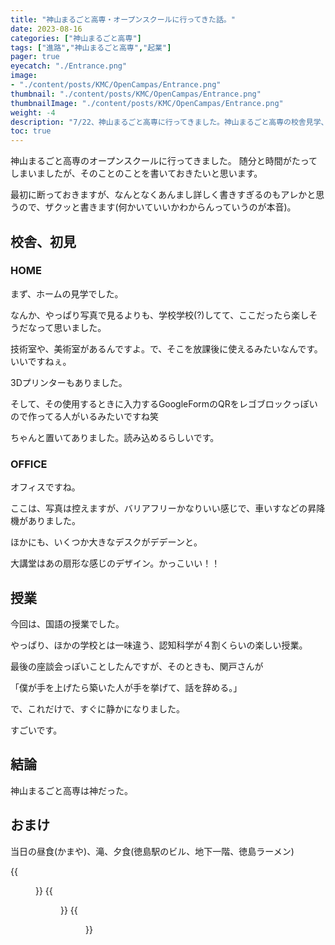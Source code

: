 ```yaml
---
title: "神山まるごと高専・オープンスクールに行ってきた話。"
date: 2023-08-16
categories: ["神山まるごと高専"]
tags: ["進路","神山まるごと高専","起業"]
pager: true
eyecatch: "./Entrance.png"
image: 
- "./content/posts/KMC/OpenCampas/Entrance.png"
thumbnail: "./content/posts/KMC/OpenCampas/Entrance.png"
thumbnailImage: "./content/posts/KMC/OpenCampas/Entrance.png"
weight: -4
description: "7/22、神山まるごと高専に行ってきました。神山まるごと高専の校舎見学、素晴らしかったです！"
toc: true
---
```

神山まるごと高専のオープンスクールに行ってきました。
随分と時間がたってしまいましたが、そのことのことを書いておきたいと思います。

最初に断っておきますが、なんとなくあんまし詳しく書きすぎるのもアレかと思うので、ザクッと書きます(何かいていいかわからんっていうのが本音)。

## 校舎、初見
### HOME
まず、ホームの見学でした。

なんか、やっぱり写真で見るよりも、学校学校(?)してて、ここだったら楽しそうだなって思いました。

技術室や、美術室があるんですよ。で、そこを放課後に使えるみたいなんです。いいですねぇ。

3Dプリンターもありました。

そして、その使用するときに入力するGoogleFormのQRをレゴブロックっぽいので作ってる人がいるみたいですね笑

ちゃんと置いてありました。読み込めるらしいです。

### OFFICE
オフィスですね。

ここは、写真は控えますが、バリアフリーかなりいい感じで、車いすなどの昇降機がありました。

ほかにも、いくつか大きなデスクがデデーンと。

大講堂はあの扇形な感じのデザイン。かっこいい！！

## 授業
今回は、国語の授業でした。

やっぱり、ほかの学校とは一味違う、認知科学が４割くらいの楽しい授業。

最後の座談会っぽいことしたんですが、そのときも、関戸さんが

「僕が手を上げたら築いた人が手を挙げて、話を辞める。」

で、これだけで、すぐに静かになりました。

すごいです。

## 結論

神山まるごと高専は神だった。


## おまけ
当日の昼食(かまや)、滝、夕食(徳島駅のビル、地下一階、徳島ラーメン)

{{<figure src="./kamaya.png" alt="モード" width="75%">}}
{{<figure src="./taki.png" alt="モード" width="75%">}}
{{<figure src="./ra-menn.png" alt="モード" width="75%">}}